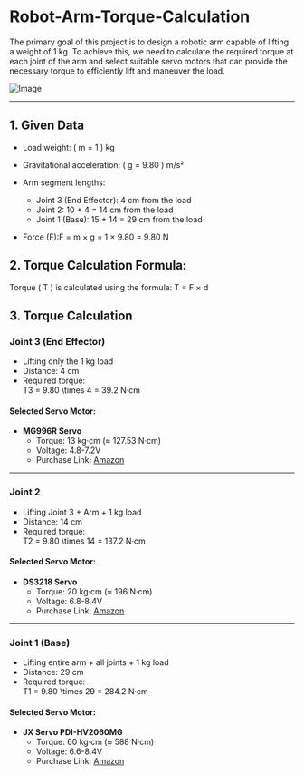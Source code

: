 # Robot-Arm-Torque-Calculation
The primary goal of this project is to design a robotic arm capable of lifting a weight of 1 kg. To achieve this, we need to calculate the required torque at each joint of the arm and select suitable servo motors that can provide the necessary torque to efficiently lift and maneuver the load.

![Image](https://github.com/user-attachments/assets/40b341c3-6028-4d4c-8c38-ef70a6eed8ea)



---

## 1. Given Data  
- Load weight: \( m = 1 \) kg  
- Gravitational acceleration: \( g = 9.80 \) m/s²  
- Arm segment lengths:
  - Joint 3 (End Effector): 4 cm from the load  
  - Joint 2: 10 + 4 = 14 cm from the load  
  - Joint 1 (Base): 15 + 14 = 29 cm from the load  

- Force (F):F = m × g = 1 × 9.80 = 9.80 N

## 2. Torque Calculation Formula:
Torque \( T \) is calculated using the formula:
T = F × d



## 3. Torque Calculation  

### Joint 3 (End Effector)
- Lifting only the 1 kg load  
- Distance: 4 cm  
- Required torque:  
  T3 = 9.80 \times 4 = 39.2  N·cm
 

#### Selected Servo Motor:
- **MG996R Servo**  
  - Torque: 13 kg·cm (≈ 127.53 N·cm)  
  - Voltage: 4.8-7.2V  
  - Purchase Link: [Amazon](https://www.amazon.sa/-/en/Beffkkip-2-Pack-MG996R-Digital-Helicopter/dp/B09JWK494C/ref=sr_1_1?crid=2HPDGCZWUKZXD&dib=eyJ2IjoiMSJ9.JoMfcBv4DDewnJ5kHuLRukhZQGPlxpxgKxCMGeeUEv6I1FNMye3uDdcLfDIPq9QM4gwz5DSKTroYtCgIp-MKzFzC2i3UyUg423yx4V1l9jQamDJqdJu1aVAHdy05bD-70UGkV-VTandu0ujCMqIX1ieBhb8T_i5ZHNFVIf3hnOQCA7smtEixkc_wzX1OJPS6ekZoQdGsunWEZjxgrIZOfNIa6l0OZiGFcQVGQ1SdPtEd9rHI5ighJW4_HPnFa6qRga2RniQ9L8MFwyIoQ9i2pY34ZOvfFjztSw7Z_8zFQSB3vbTQ4U1ChVevGy5pDgL8xD2rbzkrmBR2nCxrAX9oMV0b8FlA2hcvsHcjFTSdSqDUQOFp2DN9l84sdRLMzEuXYE5FqF40NtX-gAr6Gi6QArmhXF4LtbGHA_SEi27iVBcJPstsPCtPEZRgsl58Sl2u.0ikKBkeprgLeDxFhN7zlh6J8jPAWAeKmQD0ZU3iAkSI&dib_tag=se&keywords=MG996R+Servo&qid=1739791402&sprefix=mg996r+servo%2Caps%2C306&sr=8-1) 

---

### Joint 2
- Lifting Joint 3 + Arm + 1 kg load  
- Distance: 14 cm  
- Required torque:  
  T2 = 9.80 \times 14 = 137.2  N·cm
  

#### Selected Servo Motor:
- **DS3218 Servo**  
  - Torque: 20 kg·cm (≈ 196 N·cm)  
  - Voltage: 6.8-8.4V  
  - Purchase Link: [Amazon](https://www.amazon.sa/-/en/Digital-Waterproof-Mechanical-Fittings-Control/dp/B0CP3N4DWW)

---

### Joint 1 (Base)
- Lifting entire arm + all joints + 1 kg load  
- Distance: 29 cm  
- Required torque:  
  T1 = 9.80 \times 29 = 284.2 N·cm
 

#### Selected Servo Motor:
- **JX Servo PDI-HV2060MG**  
  - Torque: 60 kg·cm (≈ 588 N·cm)  
  - Voltage: 6.6-8.4V  
  - Purchase Link: [Amazon](https://www.amazon.sa/-/en/JX-PDI-HV2060MG-Voltage-Helicopter-Airplane/dp/B07PSLD9P9) 
